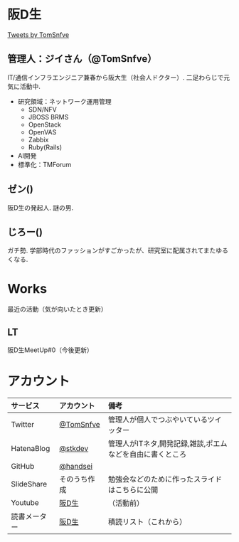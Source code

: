 # 阪D生
<a class="twitter-timeline" href="https://twitter.com/TomSnfve?ref_src=twsrc%5Etfw">Tweets by TomSnfve</a> <script async src="https://platform.twitter.com/widgets.js" charset="utf-8"></script>

## 管理人：ジイさん（@TomSnfve）
IT/通信インフラエンジニア兼春から阪大生（社会人ドクター）. 二足わらじで元気に活動中.
- 研究領域：ネットワーク運用管理
    - SDN/NFV
    - JBOSS BRMS
    - OpenStack
    - OpenVAS
    - Zabbix
    - Ruby(Rails)
- AI開発
- 標準化：TMForum

## ゼン()
阪D生の発起人. 謎の男.

## じろー()
ガチ勢. 学部時代のファッションがすごかったが、研究室に配属されてまたゆるくなる.

# Works
最近の活動（気が向いたとき更新）

## LT
阪D生MeetUp#0（今後更新）

# アカウント

|サービス|アカウント|備考|
|:---|:---|:---|
|Twitter|[@TomSnfve](https://twitter.com/TomSnfve)|管理人が個人でつぶやいているツイッター|
|HatenaBlog|[@stkdev](http://wildcardmask.hatenablog.com/)|管理人がITネタ,開発記録,雑談,ポエムなどを自由に書くところ|
|GitHub|[@handsei](https://github.com/handsei)||.|
|SlideShare|そのうち作成|勉強会などのために作ったスライドはこちらに公開|
|Youtube|[阪D生](https://www.youtube.com/channel/UCbQeE1QJSaEMY2RoCRwXiNA/featured?view_as=subscriber)|（活動前）|
|読書メーター|[阪D生]()|積読リスト（これから）|
